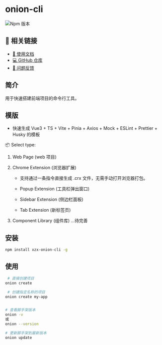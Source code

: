 # onion-cli

![Npm 版本](https://img.shields.io/badge/onion-cli_v0.1.1-green)

## 🔗 相关链接

- [📘 使用文档](https://teernage.github.io/onion-cli-homepage/)
- [💻 GitHub 仓库](https://github.com/Teernage/onion-cli)
- [🐛 问题反馈](https://github.com/Teernage/onion-cli/issues)

## 简介

用于快速搭建前端项目的命令行工具。

## 模版

- 快速生成 Vue3 + TS + Vite + Pinia + Axios + Mock + ESLint + Prettier + Husky 的模板

📦 Select type:

1. Web Page (web 项目)

2. Chrome Extension (浏览器扩展)

   - 支持通过一条指令直接生成 .crx 文件，无需手动打开浏览器打包。

   - Popup Extension (工具栏弹出窗口)
   - Sidebar Extension (侧边栏面板)
   - Tab Extension (新标签页)

3. Component Library (组件库) ...待完善

## 安装

```bash
npm install xzx-onion-cli -g
```

## 使用

```bash
 # 直接创建项目
onion create

 # 创建指定名称的项目
onion create my-app


# 查看脚手架版本
onion -v
或
onion --version

# 更新脚手架到最新版本
onion update
```
